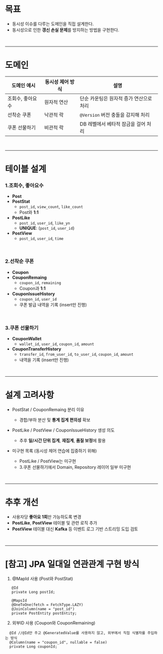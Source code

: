 # 목표
- 동시성 이슈를 다루는 도메인을 직접 설계한다.
- 동시성으로 인한 **갱신 손실 문제**를 방지하는 방법을 구현한다.

<br/>

---

# 도메인
| 도메인 예시         | 동시성 제어 방식 | 설명                                |
|---------------------|------------------|-------------------------------------|
| 조회수, 좋아요 수   | 원자적 연산      | 단순 카운팅은 원자적 증가 연산으로 처리 |
| 선착순 쿠폰         | 낙관적 락        | `@Version` 버전 충돌을 감지해 처리   |
| 쿠폰 선물하기        | 비관적 락        | DB 레벨에서 베타적 잠금을 걸어 처리   |


<br/>

---

# 테이블 설계

### 1.조회수, 좋아요수
- **Post**
- **PostStat**
  - `post_id`, `view_count`, `like_count`
  - Post와 **1:1**
- **PostLike**
  - `post_id`, `user_id`, `like_yn`
  - **UNIQUE**: (`post_id`, `user_id`)
- **PostView**
  - `post_id`, `user_id`, `time`

<br/>

### 2.선착순 쿠폰
- **Coupon**
- **CouponRemaing**
  - `coupon_id`, `remaining`
  - Coupon과 **1:1**
- **CouponIssueHistory**
  - `coupon_id`, `user_id`
  - 쿠폰 발급 내역을 기록 (insert만 진행)
 
<br/>

### 3.쿠폰 선물하기
- **CouponWallet**
  - `wallet_id`, `user_id`, `coupon_id`, `amount`
- **CouponTransferHistory**
  - `transfer_id`, `from_user_id`, `to_user_id`, `coupon_id`, `amount`
  - 내역을 기록 (insert만 진행)
 

<br/>

---

# 설계 고려사항
- PostStat / CouponRemaing 분리 이유
  - 경합/부하 분산 및 **통계 집계 편의성** 확보
 
- PostLike / PostView / CouponIssueHistory 생성 의도
  - 추후 **일/시간 단위 집계**, **재집계**, **품질 보정**에 활용

- 미구현 목록 (동시성 제어 연습에 집중하기 위해)
  - PostLike / PostView는 미구현
  - 3.쿠폰 선물하기에서 Domain, Repository 레이어 일부 미구현



<br/>

---

# 추후 개선
- 사용자당 **좋아요 1회**만 가능하도록 변경
- **PostLike**, **PostView** 테이블 및 관련 로직 추가
- **PostView** 테이블 대신 **Kafka** 등 이벤트 로그 기반 스트리밍 도입 검토


<br/>

---


# [참고] JPA 일대일 연관관계 구현 방식
1. @MapId 사용 (Post와 PostStat)

  ```
     @Id
     private Long postId;

     @MapsId
     @OneToOne(fetch = FetchType.LAZY)
     @JoinColumn(name = "post_id")
     private PostEntity postEntity;
  ```
    
2. 외부ID 사용 (Coupon와 CouponRemaining)
  
  ```
    @Id //@Id만 주고 @GeneratedValue를 사용하지 않고, 외부에서 직접 식별자를 주입하는 방식
    @Column(name = "coupon_id", nullable = false)
    private Long couponId;
  ```

